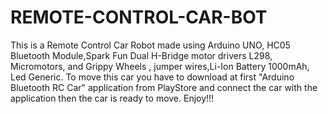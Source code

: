 # REMOTE-CONTROL-CAR-BOT

This is a Remote Control Car Robot made using Arduino UNO, HC05 Bluetooth Module,Spark Fun Dual H-Bridge motor drivers L298, Micromotors, and Grippy Wheels , jumper wires,Li-Ion Battery 1000mAh, Led Generic.  To move this car you have to download at first "Arduino Bluetooth RC Car" application from PlayStore and connect the car with the application then the car is ready to move. Enjoy!!!
